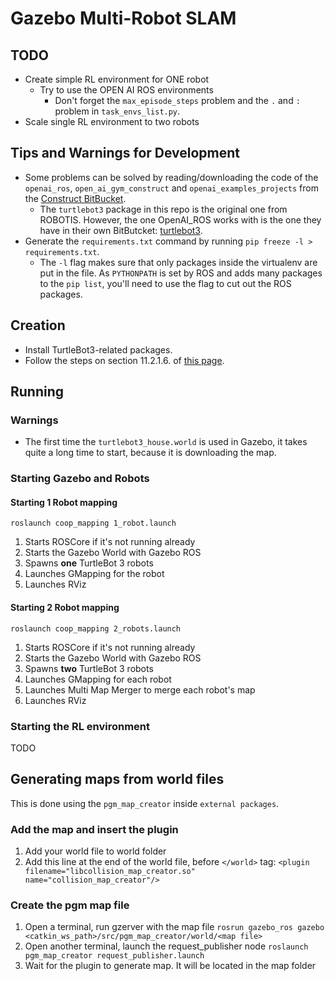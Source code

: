 # Gazebo Multi-Robot SLAM

## TODO

- Create simple RL environment for ONE robot
    - Try to use the OPEN AI ROS environments
        - Don't forget the `max_episode_steps` problem and the `.` and `:` problem in `task_envs_list.py`.
- Scale single RL environment to two robots

## Tips and Warnings for Development

- Some problems can be solved by reading/downloading the code of the `openai_ros`, `open_ai_gym_construct` and `openai_examples_projects` from the [Construct BitBucket](https://bitbucket.org/theconstructcore/).
    - The `turtlebot3` package in this repo is the original one from ROBOTIS. However, the one OpenAI_ROS works with is the one they have in their own BitButcket: [turtlebot3](https://bitbucket.org/theconstructcore/turtlebot3/src/master/).
- Generate the `requirements.txt` command by running `pip freeze -l > requirements.txt`.
    - The `-l` flag makes sure that only packages inside the virtualenv are put in the file. As `PYTHONPATH` is set by ROS and adds many packages to the `pip list`, you'll need to use the flag to cut out the ROS packages.

## Creation

- Install TurtleBot3-related packages.
- Follow the steps on section 11.2.1.6. of [this page](http://emanual.robotis.com/docs/en/platform/turtlebot3/simulation/#turtlebot3-simulation-using-gazebo).

## Running

### Warnings

- The first time the `turtlebot3_house.world` is used in Gazebo, it takes quite a long time to start, because it is downloading the map.

### Starting Gazebo and Robots

#### Starting 1 Robot mapping

```
roslaunch coop_mapping 1_robot.launch 
```

1. Starts ROSCore if it's not running already
1. Starts the Gazebo World with Gazebo ROS
1. Spawns **one** TurtleBot 3 robots
1. Launches GMapping for the robot
1. Launches RViz

#### Starting 2 Robot mapping

```
roslaunch coop_mapping 2_robots.launch 
```

1. Starts ROSCore if it's not running already
1. Starts the Gazebo World with Gazebo ROS
1. Spawns **two** TurtleBot 3 robots
1. Launches GMapping for each robot
1. Launches Multi Map Merger to merge each robot's map
1. Launches RViz

### Starting the RL environment

TODO

## Generating maps from world files

This is done using the `pgm_map_creator` inside `external packages`.

### Add the map and insert the plugin
1. Add your world file to world folder
2. Add this line at the end of the world file, before `</world>` tag:
`<plugin filename="libcollision_map_creator.so" name="collision_map_creator"/>`

### Create the pgm map file
1. Open a terminal, run gzerver with the map file
`rosrun gazebo_ros gazebo <catkin_ws_path>/src/pgm_map_creator/world/<map file>`
2. Open another terminal, launch the request_publisher node
`roslaunch pgm_map_creator request_publisher.launch`
3. Wait for the plugin to generate map. It will be located in the map folder
